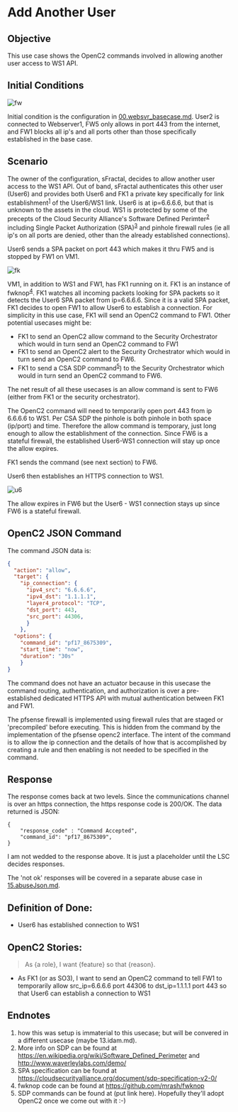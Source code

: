 # Add Another User

## Objective
This use case shows the OpenC2 commands involved in allowing another user access to WS1 API.

## Initial Conditions

![fw](https://raw.githubusercontent.com/oasis-tcs/openc2-lsc-usecases/master/sFractalConsulting/images/03.fw.png)

Initial condition is the configuration in [00.websvr_basecase.md](./00.websvr_basecase.md).
User2 is connected to Webserver1, FW5 only allows in port 443 from the internet, 
and FW1 blocks all ip's and all ports other than those specifically established in the base case.

## Scenario
The owner of the configuration, sFractal, decides to allow another user access to the WS1 API.
Out of band, sFractal authenticates this other user (User6)
and provides 
both User6 and FK1 a private key specifically for link 
establishment<sup>[1](#endnote1)</sup> of the User6/WS1 link.
User6 is at ip=6.6.6.6, but that is unknown to the assets in the cloud.
WS1 is protected by some of the precepts of the Cloud Security Alliance's 
Software Defined Perimter<sup>[2](#endnote2)</sup>
including Single Packet Authorization (SPA)<sup>[3](#endnote3)</sup>
and pinhole firewall rules (ie all ip's on all ports are denied, other than the already established
connections).

User6 sends a SPA packet on port 443 which makes it thru FW5 and is stopped by FW1 on VM1.

![fk](https://raw.githubusercontent.com/oasis-tcs/openc2-lsc-usecases/master/sFractalConsulting/images/06.fk.png)

VM1, in addition to WS1 and FW1, has FK1 running on it.
FK1 is an instance of fwknop<sup>[4](#endnote4)</sup>.
FK1 watches all incoming packets looking for SPA packets 
so it detects the User6 SPA packet
from ip=6.6.6.6.
Since it is a valid SPA packet, 
FK1 decides to open FW1 to allow User6 to establish a connection.
For simplicity in this use case, FK1 will send an OpenC2 command to FW1.
Other potential usecases might be:
 * FK1 to send an OpenC2 allow command to the Security Orchestrator which would in turn send an OpenC2 command to FW1
 * FK1 to send an OpenC2 alert to the Security Orchestrator which would in turn send an OpenC2 command to FW6.
 * FK1 to send a CSA SDP command<sup>[5](#endnote5)</sup>) to the Security Orchestrator which would in turn send an OpenC2 command to FW6.

The net result of all these usecases is an allow command is sent to FW6 
(either from FK1 or the security orchestrator).

The OpenC2 command will need to temporarily open port 443 
from ip 6.6.6.6 to WS1.
Per CSA SDP the pinhole is both pinhole in both space (ip/port) and time.
Therefore the allow command is temporary, just long enough
to allow the establishment of the connection.
Since FW6 is a stateful firewall, 
the established User6-WS1 connection 
will stay up once the allow expires.

FK1 sends the command (see next section) to FW6.

User6 then establishes an HTTPS connection to WS1.

![u6](https://raw.githubusercontent.com/oasis-tcs/openc2-lsc-usecases/master/sFractalConsulting/images/07.u6.png)

The allow expires in FW6 but the User6 - WS1 connection stays up since FW6 
is a stateful firewall.

## OpenC2 JSON Command
The command JSON data is:

```json
{
  "action": "allow",
  "target": {
    "ip_connection": {
      "ipv4_src": "6.6.6.6", 
      "ipv4_dst": "1.1.1.1", 
      "layer4_protocol": "TCP", 
      "dst_port": 443,
      "src_port": 44306,
      }
    },
  "options": {
    "command_id": "pf17_8675309",
    "start_time": "now",
    "duration": "30s"
    }
}
```

The command does not have an actuator because in this usecase 
the command routing, authentication, and authorization 
is over a pre-established dedicated HTTPS API 
with mutual authentication between FK1 and FW1.

The pfsense firewall is implemented using firewall rules 
that are staged or 'precompiled' before executing. 
This is hidden from the command by the implementation 
of the pfsense openc2 interface. 
The intent of the command is to allow the ip connection 
and the details of how that is accomplished by creating 
a rule and then enabling is not needed to be specified in the command.

## Response
The response comes back at two levels.
Since the communications channel is over an https connection,
the https response code is 200/OK.
The data returned is JSON:
```
{
    "response_code" : "Command Accepted",
    "command_id": "pf17_8675309",
}
```
I am not wedded to the response above. 
It is just a placeholder until the LSC decides responses.

The 'not ok' responses will be covered in a separate abuse case 
in [15.abuseJson.md](./15.abuseJson.md).


## Definition of Done:
  * User6 has established connection to WS1

## OpenC2 Stories:
> As {a role}, I want {feature} so that {reason}.
  * As FK1 (or as SO3), I want to send an OpenC2 command to tell FW1 to temporarily allow src_ip=6.6.6.6 port 44306 to dst_ip=1.1.1.1 port 443 so that User6 can establish a connection to WS1

## Endnotes
 1. <a name="endnote1">how</a> this was setup is immaterial to this usecase; but will be convered in a different usecase (maybe 13.idam.md).
 2. <a name="endnote2">More</a> info on SDP can be found at https://en.wikipedia.org/wiki/Software_Defined_Perimeter and http://www.waverleylabs.com/demo/
 3. <a name="endnote3">SPA</a> specification can be found at https://cloudsecurityalliance.org/document/sdp-specification-v2-0/
 4. <a name="endnote4">fwknop</a> code can be found at https://github.com/mrash/fwknop
 5. <a name="endnote5">SDP</a> commands can be found at (put link here). Hopefully they'll adopt OpenC2 once we come out with it :-)


